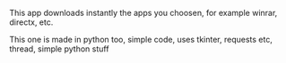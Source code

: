 This app downloads instantly the apps you choosen, for example winrar, directx, etc.


This one is made in python too, simple code, uses tkinter, requests etc, thread, simple python stuff
